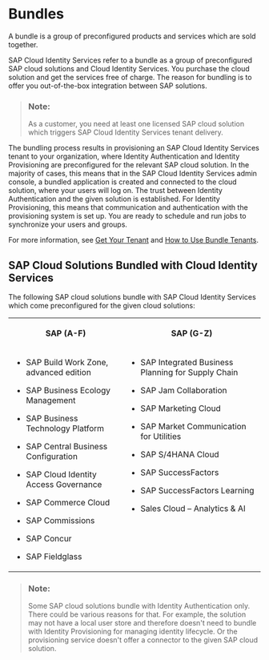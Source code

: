 <!-- loioc1550b658990455cacf52d4fd7ce13ac -->

# Bundles

A bundle is a group of preconfigured products and services which are sold together.

SAP Cloud Identity Services refer to a bundle as a group of preconfigured SAP cloud solutions and Cloud Identity Services. You purchase the cloud solution and get the services free of charge. The reason for bundling is to offer you out-of-the-box integration between SAP solutions.

> ### Note:  
> As a customer, you need at least one licensed SAP cloud solution which triggers SAP Cloud Identity Services tenant delivery.

The bundling process results in provisioning an SAP Cloud Identity Services tenant to your organization, where Identity Authentication and Identity Provisioning are preconfigured for the relevant SAP cloud solution. In the majority of cases, this means that in the SAP Cloud Identity Services admin console, a bundled application is created and connected to the cloud solution, where your users will log on. The trust between Identity Authentication and the given solution is established. For Identity Provisioning, this means that communication and authentication with the provisioning system is set up. You are ready to schedule and run jobs to synchronize your users and groups.

For more information, see [Get Your Tenant](../20-getting-started/get-your-tenant-0a7313e.md) and [How to Use Bundle Tenants](https://help.sap.com/docs/identity-provisioning/identity-provisioning/bundle-tenants-and-connectors?version=Cloud#how-to-use-bundle-tenants).



<a name="loioc1550b658990455cacf52d4fd7ce13ac__section_b1k_php_ryb"/>

## SAP Cloud Solutions Bundled with Cloud Identity Services

The following SAP cloud solutions bundle with SAP Cloud Identity Services which come preconfigured for the given cloud solutions:


<table>
<tr>
<th valign="top">

SAP \(A-F\)

</th>
<th valign="top">

SAP \(G-Z\)

</th>
</tr>
<tr>
<td valign="top">

-   SAP Build Work Zone, advanced edition

-   SAP Business Ecology Management

-   SAP Business Technology Platform

-   SAP Central Business Configuration

-   SAP Cloud Identity Access Governance

-   SAP Commerce Cloud

-   SAP Commissions

-   SAP Concur

-   SAP Fieldglass




</td>
<td valign="top">

-   SAP Integrated Business Planning for Supply Chain

-   SAP Jam Collaboration

-   SAP Marketing Cloud

-   SAP Market Communication for Utilities

-   SAP S/4HANA Cloud

-   SAP SuccessFactors

-   SAP SuccessFactors Learning

-   Sales Cloud – Analytics & AI




</td>
</tr>
</table>

> ### Note:  
> Some SAP cloud solutions bundle with Identity Authentication only. There could be various reasons for that. For example, the solution may not have a local user store and therefore doesn't need to bundle with Identity Provisioning for managing identity lifecycle. Or the provisioning service doesn't offer a connector to the given SAP cloud solution.

